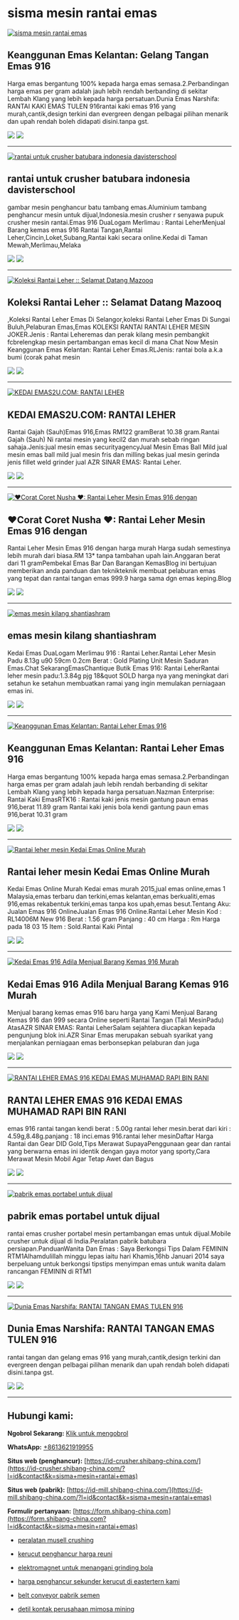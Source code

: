 # sisma mesin rantai emas

<a href="https://swt.shibang-china.com/?l=id&img&k=sisma+mesin+rantai+emas" target="_blank">![sisma mesin rantai emas](http://static.shibang-china.com/all-800x300/185.jpg)</a>

## Keanggunan Emas Kelantan: Gelang Tangan Emas 916
Harga emas bergantung 100% kepada harga emas semasa.2.Perbandingan harga emas per gram adalah jauh lebih rendah berbanding di sekitar Lembah Klang yang lebih kepada harga persatuan.Dunia Emas Narshifa: RANTAI KAKI EMAS TULEN 916rantai kaki emas 916 yang murah,cantik,design terkini dan evergreen dengan pelbagai pilihan menarik dan upah rendah boleh didapati disini.tanpa gst.


<a href="https://whatsapp.shibangsoft.com/WhatsApp.php" target="_blank" title="WhatsApp">![](http://static.shibang-china.com/icon/whatsapp.png)</a> <a href="https://swt.shibang-china.com/?l=id&icon&k=sisma+mesin+rantai+emas" target="_blank">![](http://static.shibang-china.com/icon/chat-id.png)</a>

---

<a href="https://swt.shibang-china.com/?l=id&img&k=sisma+mesin+rantai+emas" target="_blank">![rantai untuk crusher batubara indonesia davisterschool](http://static.shibang-china.com/all-800x300/1315.jpg)</a>

## rantai untuk crusher batubara indonesia davisterschool
gambar mesin penghancur batu tambang emas.Aluminium tambang penghancur mesin untuk dijual,Indonesia.mesin crusher r senyawa pupuk crusher mesin rantai.Emas 916 DuaLogam Merlimau : Rantai LeherMenjual Barang kemas emas 916 Rantai Tangan,Rantai Leher,Cincin,Loket,Subang,Rantai kaki secara online.Kedai di Taman Mewah,Merlimau,Melaka


<a href="https://whatsapp.shibangsoft.com/WhatsApp.php" target="_blank" title="WhatsApp">![](http://static.shibang-china.com/icon/whatsapp.png)</a> <a href="https://swt.shibang-china.com/?l=id&icon&k=sisma+mesin+rantai+emas" target="_blank">![](http://static.shibang-china.com/icon/chat-id.png)</a>

---

<a href="https://swt.shibang-china.com/?l=id&img&k=sisma+mesin+rantai+emas" target="_blank">![Koleksi Rantai Leher :: Selamat Datang Mazooq](http://static.shibang-china.com/all-800x300/1009.jpg)</a>

## Koleksi Rantai Leher :: Selamat Datang Mazooq
,Koleksi Rantai Leher Emas Di Selangor,koleksi Rantai Leher Emas Di Sungai Buluh,Pelaburan Emas,Emas KOLEKSI RANTAI RANTAI LEHER MESIN JOKER.Jenis : Rantai Leheremas dan perak kilang mesin pembangkit fcbrelengkap mesin pertambangan emas kecil di mana Chat Now Mesin Keanggunan Emas Kelantan: Rantai Leher Emas.RLJenis: rantai bola a.k.a bumi (corak pahat mesin


<a href="https://whatsapp.shibangsoft.com/WhatsApp.php" target="_blank" title="WhatsApp">![](http://static.shibang-china.com/icon/whatsapp.png)</a> <a href="https://swt.shibang-china.com/?l=id&icon&k=sisma+mesin+rantai+emas" target="_blank">![](http://static.shibang-china.com/icon/chat-id.png)</a>

---

<a href="https://swt.shibang-china.com/?l=id&img&k=sisma+mesin+rantai+emas" target="_blank">![KEDAI EMAS2U.COM: RANTAI LEHER](http://static.shibang-china.com/all-800x300/414.jpg)</a>

## KEDAI EMAS2U.COM: RANTAI LEHER
Rantai Gajah (Sauh)Emas 916,Emas RM122 gramBerat 10.38 gram.Rantai Gajah (Sauh) Ni rantai mesin yang kecil2 dan murah sebab ringan sahaja.Jenis:jual mesin emas securityagencyJual Mesin Emas Ball Mild jual mesin emas ball mild jual mesin fris dan milling bekas jual mesin gerinda jenis fillet weld grinder jual AZR SINAR EMAS: Rantai Leher.


<a href="https://whatsapp.shibangsoft.com/WhatsApp.php" target="_blank" title="WhatsApp">![](http://static.shibang-china.com/icon/whatsapp.png)</a> <a href="https://swt.shibang-china.com/?l=id&icon&k=sisma+mesin+rantai+emas" target="_blank">![](http://static.shibang-china.com/icon/chat-id.png)</a>

---

<a href="https://swt.shibang-china.com/?l=id&img&k=sisma+mesin+rantai+emas" target="_blank">![♥Corat Coret Nusha ♥: Rantai Leher Mesin Emas 916 dengan](http://static.shibang-china.com/all-800x300/1404.jpg)</a>

## ♥Corat Coret Nusha ♥: Rantai Leher Mesin Emas 916 dengan
Rantai Leher Mesin Emas 916 dengan harga murah Harga sudah semestinya lebih murah dari biasa.RM 13* tanpa tambahan upah lain.Anggaran berat dari 11 gramPembekal Emas Bar Dan Barangan KemasBlog ini bertujuan memberikan anda panduan dan teknikteknik membuat pelaburan emas yang tepat dan rantai tangan emas 999.9 harga sama dgn emas keping.Blog


<a href="https://whatsapp.shibangsoft.com/WhatsApp.php" target="_blank" title="WhatsApp">![](http://static.shibang-china.com/icon/whatsapp.png)</a> <a href="https://swt.shibang-china.com/?l=id&icon&k=sisma+mesin+rantai+emas" target="_blank">![](http://static.shibang-china.com/icon/chat-id.png)</a>

---

<a href="https://swt.shibang-china.com/?l=id&img&k=sisma+mesin+rantai+emas" target="_blank">![emas mesin kilang shantiashram](http://static.shibang-china.com/all-800x300/608.jpg)</a>

## emas mesin kilang shantiashram
Kedai Emas DuaLogam Merlimau 916 : Rantai Leher.Rantai Leher Mesin Padu 8.13g u90 59cm 0.2cm Berat : Gold Plating Unit Mesin Saduran Emas.Chat SekarangEmasChantique Butik Emas 916: Rantai LeherRantai leher mesin padu:1.3.84g pjg 18&quot SOLD harga nya yang meningkat dari setahun ke setahun membuatkan ramai yang ingin memulakan perniagaan emas ini.


<a href="https://whatsapp.shibangsoft.com/WhatsApp.php" target="_blank" title="WhatsApp">![](http://static.shibang-china.com/icon/whatsapp.png)</a> <a href="https://swt.shibang-china.com/?l=id&icon&k=sisma+mesin+rantai+emas" target="_blank">![](http://static.shibang-china.com/icon/chat-id.png)</a>

---

<a href="https://swt.shibang-china.com/?l=id&img&k=sisma+mesin+rantai+emas" target="_blank">![Keanggunan Emas Kelantan: Rantai Leher Emas 916](http://static.shibang-china.com/all-800x300/1199.jpg)</a>

## Keanggunan Emas Kelantan: Rantai Leher Emas 916
Harga emas bergantung 100% kepada harga emas semasa.2.Perbandingan harga emas per gram adalah jauh lebih rendah berbanding di sekitar Lembah Klang yang lebih kepada harga persatuan.Nazman Enterprise: Rantai Kaki EmasRTK16 : Rantai kaki jenis mesin gantung paun emas 916,berat 11.89 gram Rantai kaki jenis bola kendi gantung paun emas 916,berat 10.31 gram


<a href="https://whatsapp.shibangsoft.com/WhatsApp.php" target="_blank" title="WhatsApp">![](http://static.shibang-china.com/icon/whatsapp.png)</a> <a href="https://swt.shibang-china.com/?l=id&icon&k=sisma+mesin+rantai+emas" target="_blank">![](http://static.shibang-china.com/icon/chat-id.png)</a>

---

<a href="https://swt.shibang-china.com/?l=id&img&k=sisma+mesin+rantai+emas" target="_blank">![Rantai leher mesin Kedai Emas Online Murah](http://static.shibang-china.com/all-800x300/1403.jpg)</a>

## Rantai leher mesin Kedai Emas Online Murah
Kedai Emas Online Murah Kedai emas murah 2015,jual emas online,emas 1 Malaysia,emas terbaru dan terkini,emas kelantan,emas berkualiti,emas 916,emas rekabentuk terkini,emas tanpa kos upah,emas besut.Tentang Aku: Jualan Emas 916 OnlineJualan Emas 916 Online.Rantai Leher Mesin Kod : RL14006M New 916 Berat : 1.56 gram Panjang : 40 cm Harga : Rm Harga pada 18 03 15 Item : Sold.Rantai Kaki Pintal


<a href="https://whatsapp.shibangsoft.com/WhatsApp.php" target="_blank" title="WhatsApp">![](http://static.shibang-china.com/icon/whatsapp.png)</a> <a href="https://swt.shibang-china.com/?l=id&icon&k=sisma+mesin+rantai+emas" target="_blank">![](http://static.shibang-china.com/icon/chat-id.png)</a>

---

<a href="https://swt.shibang-china.com/?l=id&img&k=sisma+mesin+rantai+emas" target="_blank">![Kedai Emas 916 Adila Menjual Barang Kemas 916 Murah](http://static.shibang-china.com/all-800x300/1449.jpg)</a>

## Kedai Emas 916 Adila Menjual Barang Kemas 916 Murah
Menjual barang kemas emas 916 baru harga yang Kami Menjual Barang Kemas 916 dan 999 secara Online seperti Rantai Tangan (Tali MesinPadu) AtasAZR SINAR EMAS: Rantai LeherSalam sejahtera diucapkan kepada pengunjung blok ini.AZR Sinar Emas merupakan sebuah syarikat yang menjalankan perniagaan emas berbonsepkan pelaburan dan juga


<a href="https://whatsapp.shibangsoft.com/WhatsApp.php" target="_blank" title="WhatsApp">![](http://static.shibang-china.com/icon/whatsapp.png)</a> <a href="https://swt.shibang-china.com/?l=id&icon&k=sisma+mesin+rantai+emas" target="_blank">![](http://static.shibang-china.com/icon/chat-id.png)</a>

---

<a href="https://swt.shibang-china.com/?l=id&img&k=sisma+mesin+rantai+emas" target="_blank">![RANTAI LEHER EMAS 916 KEDAI EMAS MUHAMAD RAPI BIN RANI](http://static.shibang-china.com/all-800x300/349.jpg)</a>

## RANTAI LEHER EMAS 916 KEDAI EMAS MUHAMAD RAPI BIN RANI
emas 916 rantai tangan kendi berat : 5.00g rantai leher mesin.berat dari kiri : 4.59g,8.48g.panjang : 18 inci.emas 916.rantai leher mesinDaftar Harga Rantai dan Gear DID Gold,Tips Merawat SupayaPenggunaan gear dan rantai yang berwarna emas ini identik dengan gaya motor yang sporty,Cara Merawat Mesin Mobil Agar Tetap Awet dan Bagus


<a href="https://whatsapp.shibangsoft.com/WhatsApp.php" target="_blank" title="WhatsApp">![](http://static.shibang-china.com/icon/whatsapp.png)</a> <a href="https://swt.shibang-china.com/?l=id&icon&k=sisma+mesin+rantai+emas" target="_blank">![](http://static.shibang-china.com/icon/chat-id.png)</a>

---

<a href="https://swt.shibang-china.com/?l=id&img&k=sisma+mesin+rantai+emas" target="_blank">![pabrik emas portabel untuk dijual](http://static.shibang-china.com/all-800x300/1462.jpg)</a>

## pabrik emas portabel untuk dijual
rantai emas crusher portabel mesin pertambangan emas untuk dijual.Mobile crusher untuk dijual di India.Peralatan pabrik batubara persiapan.PanduanWanita Dan Emas : Saya Berkongsi Tips Dalam FEMININ RTM1Alhamdulillah minggu lepas iaitu hari Khamis,16hb Januari 2014 saya berpeluang untuk berkongsi tipstips menyimpan emas untuk wanita dalam rancangan FEMININ di RTM1


<a href="https://whatsapp.shibangsoft.com/WhatsApp.php" target="_blank" title="WhatsApp">![](http://static.shibang-china.com/icon/whatsapp.png)</a> <a href="https://swt.shibang-china.com/?l=id&icon&k=sisma+mesin+rantai+emas" target="_blank">![](http://static.shibang-china.com/icon/chat-id.png)</a>

---

<a href="https://swt.shibang-china.com/?l=id&img&k=sisma+mesin+rantai+emas" target="_blank">![Dunia Emas Narshifa: RANTAI TANGAN EMAS TULEN 916](http://static.shibang-china.com/all-800x300/493.jpg)</a>

## Dunia Emas Narshifa: RANTAI TANGAN EMAS TULEN 916
rantai tangan dan gelang emas 916 yang murah,cantik,design terkini dan evergreen dengan pelbagai pilihan menarik dan upah rendah boleh didapati disini.tanpa gst.

<a href="https://whatsapp.shibangsoft.com/WhatsApp.php" target="_blank" title="WhatsApp">![](http://static.shibang-china.com/icon/whatsapp.png)</a> <a href="https://swt.shibang-china.com/?l=id&icon&k=sisma+mesin+rantai+emas" target="_blank">![](http://static.shibang-china.com/icon/chat-id.png)</a>

---
## Hubungi kami:

**Ngobrol Sekarang:** [Klik untuk mengobrol](https://swt.shibang-china.com?l=id&contact&k=sisma+mesin+rantai+emas)

**WhatsApp:**  [+8613621919955](https://whatsapp.shibangsoft.com/WhatsApp.php)

**Situs web (penghancur):** [https://id-crusher.shibang-china.com/](https://id-crusher.shibang-china.com/?l=id&contact&k=sisma+mesin+rantai+emas)

**Situs web (pabrik):** [https://id-mill.shibang-china.com/](https://id-mill.shibang-china.com/?l=id&contact&k=sisma+mesin+rantai+emas)

**Formulir pertanyaan:** [https://form.shibang-china.com](https://form.shibang-china.com?l=id&contact&k=sisma+mesin+rantai+emas)

* [peralatan musell crushing](../19/peralatan%20musell%20crushing.md)

* [kerucut penghancur harga reuni](../27/kerucut%20penghancur%20harga%20reuni.md)

* [elektromagnet untuk menangani grinding bola](../29/elektromagnet%20untuk%20menangani%20grinding%20bola.md)

* [harga penghancur sekunder kerucut di eastertern kami](../27/harga%20penghancur%20sekunder%20kerucut%20di%20eastertern%20kami.md)

* [belt conveyor pabrik semen](../17/belt%20conveyor%20pabrik%20semen.md)

* [detil kontak perusahaan mimosa mining](../18/detil%20kontak%20perusahaan%20mimosa%20mining.md)